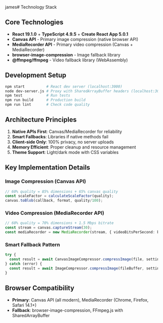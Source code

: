 james# Technology Stack

## Core Technologies
- **React 19.1.0** + **TypeScript 4.9.5** + **Create React App 5.0.1**
- **Canvas API** - Primary image compression (native browser API)
- **MediaRecorder API** - Primary video compression (Canvas + MediaRecorder)
- **browser-image-compression** - Image fallback library
- **@ffmpeg/ffmpeg** - Video fallback library (WebAssembly)

## Development Setup
```bash
npm start          # React dev server (localhost:3000)
node dev-server.js # Proxy with SharedArrayBuffer headers (localhost:3001) ← USE THIS
npm test           # Run tests
npm run build      # Production build
npm run lint       # Check code quality
```

## Architecture Principles
1. **Native APIs First**: Canvas/MediaRecorder for reliability
2. **Smart Fallbacks**: Libraries if native methods fail
3. **Client-side Only**: 100% privacy, no server uploads
4. **Memory Efficient**: Proper cleanup and resource management
5. **Theme Support**: Light/dark mode with CSS variables

## Key Implementation Details

### Image Compression (Canvas API)
```typescript
// 60% quality = 85% dimensions + 65% canvas quality
const scaleFactor = calculateScaleFactor(quality);
canvas.toBlob(callback, format, quality/100);
```

### Video Compression (MediaRecorder API)  
```typescript
// 60% quality = 70% dimensions + 1.5 Mbps bitrate
const stream = canvas.captureStream(30);
const mediaRecorder = new MediaRecorder(stream, { videoBitsPerSecond: bitrate });
```

### Smart Fallback Pattern
```typescript
try {
  const result = await CanvasImageCompressor.compressImage(file, settings);
} catch (error) {
  const result = await ImageCompressor.compressImage(fileBuffer, settings);
}
```

## Browser Compatibility
- **Primary**: Canvas API (all modern), MediaRecorder (Chrome, Firefox, Safari 14.1+)
- **Fallback**: browser-image-compression, FFmpeg.js with SharedArrayBuffer